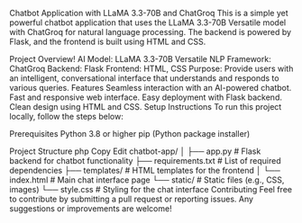 Chatbot Application with LLaMA 3.3-70B and ChatGroq
This is a simple yet powerful chatbot application that uses the LLaMA 3.3-70B Versatile model with ChatGroq for natural language processing. The backend is powered by Flask, and the frontend is built using HTML and CSS.

Project Overview!
AI Model: LLaMA 3.3-70B Versatile
NLP Framework: ChatGroq
Backend: Flask
Frontend: HTML, CSS
Purpose: Provide users with an intelligent, conversational interface that understands and responds to various queries.
Features
Seamless interaction with an AI-powered chatbot.
Fast and responsive web interface.
Easy deployment with Flask backend.
Clean design using HTML and CSS.
Setup Instructions
To run this project locally, follow the steps below:

Prerequisites
Python 3.8 or higher
pip (Python package installer)

Project Structure
php
Copy
Edit
chatbot-app/
│
├── app.py              # Flask backend for chatbot functionality
├── requirements.txt    # List of required dependencies
├── templates/          # HTML templates for the frontend
│   └── index.html      # Main chat interface page
└── static/             # Static files (e.g., CSS, images)
    └── style.css       # Styling for the chat interface
Contributing
Feel free to contribute by submitting a pull request or reporting issues. Any suggestions or improvements are welcome!

